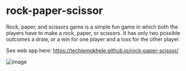 # rock-paper-scissor
Rock, paper, and scissors game is a simple fun game in which both the players have to make a rock, paper, or scissors. It has only two possible outcomes a draw, or a win for one player and a loss for the other player.

See web app here: https://techiemokhele.github.io/rock-paper-scissor/

![image](https://user-images.githubusercontent.com/67394147/131593845-e98dd946-64ff-4a9e-90ff-48548766700d.png)
